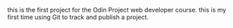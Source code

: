 this is the first project for the Odin Project web developer course. this is my first time using Git to track and publish a project.

